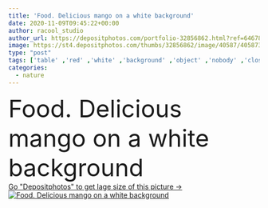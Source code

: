 ```yaml
---
title: 'Food. Delicious mango on a white background'
date: 2020-11-09T09:45:22+00:00
author: racool_studio
author_url: https://depositphotos.com/portfolio-32856862.html?ref=64678756
image: https://st4.depositphotos.com/thumbs/32856862/image/40587/405873960/api_thumb_450.jpg?forcejpeg=true
type: "post"
tags: ['table' ,'red' ,'white' ,'background' ,'object' ,'nobody' ,'close up' ,'isolated' ,'studio' ,'nature' ,'fresh' ,'succulent' ,'orange' ,'healthy' ,'natural' ,'raw' ,'food' ,'kitchen' ,'ingredient' ,'diet' ,'fruit' ,'tasty' ,'delicious' ,'juicy' ,'yummy' ,'meal' ,'dessert' ,'full' ,'ripe' ,'freshness' ,'nutrition' ,'tropical' ,'house' ,'eat' ,'vegetarian' ,'home' ,'organic' ,'vitamins' ,'exotic' ,'antioxidant' ,'dainty' ,'mango' ]
categories: 
  - nature
---
```

<div aling="center">
            <font size="60"> Food. Delicious mango on a white background</font>   
</div>
<div>
    <a href='https://st4.depositphotos.com/thumbs/32856862/image/40587/405873960/api_thumb_450.jpg?forcejpeg=true?ref=64678756' target=_blank > Go "Depositphotos" to get lage size of this picture ->
        <img href='https://st4.depositphotos.com/thumbs/32856862/image/40587/405873960/api_thumb_450.jpg?forcejpeg=true?ref=64678756' src='https://st4.depositphotos.com/32856862/40587/i/950/depositphotos_405873960-stock-photo-food-delicious-mango-white-background.jpg?forcejpeg=true' alt='Food. Delicious mango on a white background' >
    </a>
</div>
